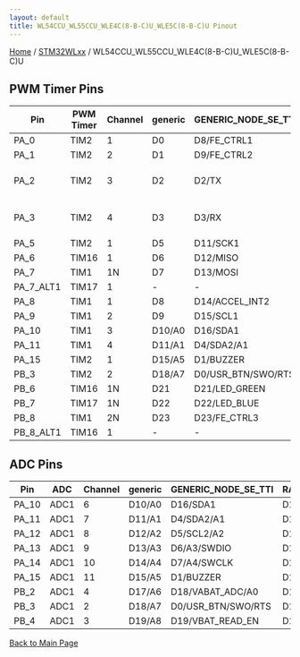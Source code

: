 ```yaml
---
layout: default
title: WL54CCU_WL55CCU_WLE4C(8-B-C)U_WLE5C(8-B-C)U Pinout
---
```


[Home](../../index.md) / [STM32WLxx](../index.md) / WL54CCU_WL55CCU_WLE4C(8-B-C)U_WLE5C(8-B-C)U

## PWM Timer Pins

| Pin | PWM Timer | Channel | generic | GENERIC_NODE_SE_TTI | RAK3172_MODULE |
| --- | --- | --- | --- | --- | --- |
| PA_0 | TIM2 | 1 | D0 | D8/FE_CTRL1 | D0 |
| PA_1 | TIM2 | 2 | D1 | D9/FE_CTRL2 | D1 |
| PA_2 | TIM2 | 3 | D2 | D2/TX | D2     - USART2/LPUART1 TX |
| PA_3 | TIM2 | 4 | D3 | D3/RX | D3     - USART2/LPUART1 RX |
| PA_5 | TIM2 | 1 | D5 | D11/SCK1 | D5     - SPI_SCK |
| PA_6 | TIM16 | 1 | D6 | D12/MISO | D6     - SPI_MISO |
| PA_7 | TIM1 | 1N | D7 | D13/MOSI | D7     - SPI_MOSI |
| PA_7_ALT1 | TIM17 | 1 | - | - | - |
| PA_8 | TIM1 | 1 | D8 | D14/ACCEL_INT2 | D8 |
| PA_9 | TIM1 | 2 | D9 | D15/SCL1 | D9 |
| PA_10 | TIM1 | 3 | D10/A0 | D16/SDA1 | D10/A3 |
| PA_11 | TIM1 | 4 | D11/A1 | D4/SDA2/A1 | D11/A7 - I2C_SDA |
| PA_15 | TIM2 | 1 | D15/A5 | D1/BUZZER | D15/A4 |
| PB_3 | TIM2 | 2 | D18/A7 | D0/USR_BTN/SWO/RTS | D17/A0 |
| PB_6 | TIM16 | 1N | D21 | D21/LED_GREEN | D20    - USART1_TX |
| PB_7 | TIM17 | 1N | D22 | D22/LED_BLUE | D21    - USAR1_RX |
| PB_8 | TIM1 | 2N | D23 | D23/FE_CTRL3 | D22 |
| PB_8_ALT1 | TIM16 | 1 | - | - | - |


## ADC Pins

| Pin | ADC | Channel | generic | GENERIC_NODE_SE_TTI | RAK3172_MODULE |
| --- | --- | --- | --- | --- | --- |
| PA_10 | ADC1 | 6 | D10/A0 | D16/SDA1 | D10/A3 |
| PA_11 | ADC1 | 7 | D11/A1 | D4/SDA2/A1 | D11/A7 - I2C_SDA |
| PA_12 | ADC1 | 8 | D12/A2 | D5/SCL2/A2 | D12/A8 - I2C_SCL |
| PA_13 | ADC1 | 9 | D13/A3 | D6/A3/SWDIO | D13/A5 - SWDIO |
| PA_14 | ADC1 | 10 | D14/A4 | D7/A4/SWCLK | D14/A6 - SWCLK |
| PA_15 | ADC1 | 11 | D15/A5 | D1/BUZZER | D15/A4 |
| PB_2 | ADC1 | 4 | D17/A6 | D18/VABAT_ADC/A0 | D16/A2 |
| PB_3 | ADC1 | 2 | D18/A7 | D0/USR_BTN/SWO/RTS | D17/A0 |
| PB_4 | ADC1 | 3 | D19/A8 | D19/VBAT_READ_EN | D18/A1 |


[Back to Main Page](../../index.md)